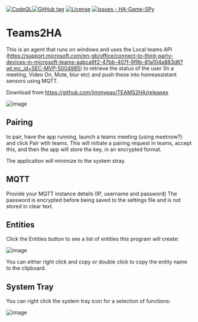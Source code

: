 [![CodeQL](https://github.com/jimmyeao/TEAMS2HA/actions/workflows/codeql.yml/badge.svg)](https://github.com/jimmyeao/TEAMS2HA/actions/workflows/codeql.yml)[![GitHub tag](https://img.shields.io/github/tag/jimmyeao/TEAMS2HA?include_prereleases=&sort=semver&color=blue)](https://github.com/jimmyeao/TEAMS2HA/releases/)
[![License](https://img.shields.io/badge/License-MIT-blue)](#license)
[![issues - HA-Game-SPy](https://img.shields.io/github/issues/jimmyeao/TEAMS2HA)](https://github.com/jimmyeao/TEAMS2HA/issues)

<H1>Teams2HA</H1>

This is an agent that runs on windows and uses the Local teams API (https://support.microsoft.com/en-gb/office/connect-to-third-party-devices-in-microsoft-teams-aabca9f2-47bb-407f-9f9b-81a104a883d6?wt.mc_id=SEC-MVP-5004985) to retrieve the status of the user (In a meeting, Video On, Mute, blur etc) and push these into homeassistant sensors using MQTT.

Download from https://github.com/jimmyeao/TEAMS2HA/releases

![image](https://github.com/jimmyeao/TEAMS2HA/assets/5197831/f8a90d5c-25be-4b00-98a8-9521827ca0b9)

<h2>Pairing</h2>

to pair, have the app running, launch a teams meeting (using meetnow?) and click Pair wtih teams. This will initiate a pairing request in teams, accept this, and then the app will store the key, in an encrypted format.

The application will minimize to the system stray.

<h2>MQTT</h2>

Provide your MQTT instance details (IP, username and password) The password is encrypted before being saved to the settings file and is not stored in clear text.

<h2>Entities</h2>
Click the Entities button to see a list of entities this program will create:

![image](https://github.com/jimmyeao/TEAMS2HA/assets/5197831/a39632e7-f61c-4c0c-a953-555da53b3e0d)

You can either right click and copy or double click to copy the entity name to the clipboard.

<h2>System Tray</h2>
You can right click the system tray icon for a selection of functions:

![image](https://github.com/jimmyeao/TEAMS2HA/assets/5197831/a8878f2e-38f6-4fce-a823-32f2008a0763)





